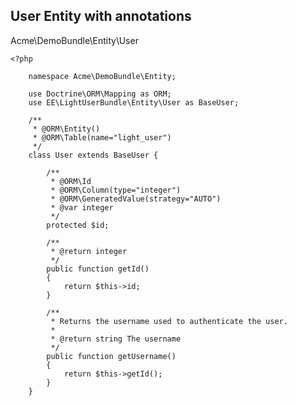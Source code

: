 ## User Entity with annotations

Acme\DemoBundle\Entity\User

    <?php

        namespace Acme\DemoBundle\Entity;

        use Doctrine\ORM\Mapping as ORM;
        use EE\LightUserBundle\Entity\User as BaseUser;

        /**
         * @ORM\Entity()
         * @ORM\Table(name="light_user")
         */
        class User extends BaseUser {

            /**
             * @ORM\Id
             * @ORM\Column(type="integer")
             * @ORM\GeneratedValue(strategy="AUTO")
             * @var integer
             */
            protected $id;

            /**
             * @return integer
             */
            public function getId()
            {
                return $this->id;
            }

            /**
             * Returns the username used to authenticate the user.
             *
             * @return string The username
             */
            public function getUsername()
            {
                return $this->getId();
            }
        }
